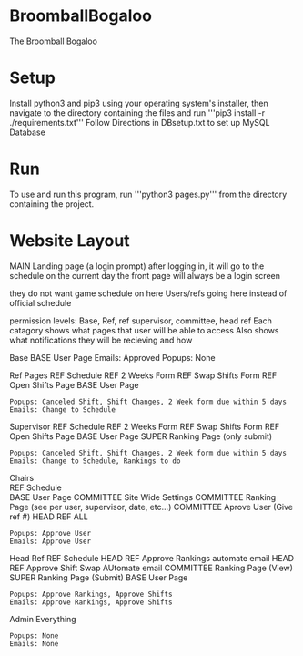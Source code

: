 # BroomballBogaloo
The Broomball Bogaloo

# Setup
Install python3 and pip3 using your operating system's installer, then navigate to the 
directory containing the files and run '''pip3 install -r ./requirements.txt'''
Follow Directions in DBsetup.txt to set up MySQL Database

# Run
To use and run this program, run '''python3 pages.py''' from the directory containing 
the project.


# Website Layout
MAIN Landing page (a login prompt) 
	after logging in, it will go to the schedule on the current day
	the front page will always be a login screen

they do not want game schedule on here
	Users/refs going here instead of official schedule 

permission levels: Base, Ref, ref supervisor, committee, head ref
Each catagory shows what pages that user will be able to access
Also shows what notifications they will be recieving and how 


Base
	BASE		User Page
	Emails: Approved
	Popups: None

Ref Pages 
	REF			Schedule 
	REF			2 Weeks Form 
	REF			Swap Shifts Form
	REF			Open Shifts Page
	BASE		User Page
	
	Popups: Canceled Shift, Shift Changes, 2 Week form due within 5 days
	Emails: Change to Schedule 

Supervisor 
	REF			Schedule 
	REF			2 Weeks Form 
	REF			Swap Shifts Form
	REF 		Open Shifts Page
	BASE		User Page
	SUPER		Ranking Page (only submit)
	
	Popups: Canceled Shift, Shift Changes, 2 Week form due within 5 days
	Emails: Change to Schedule, Rankings to do 

Chairs  
	REF			Schedule  
	BASE		User Page
	COMMITTEE	Site Wide Settings 
	COMMITTEE	Ranking Page (see per user, supervisor, date, etc...)
	COMMITTEE	Aprove User (Give ref #)
	HEAD REF 	ALL
	
	Popups: Approve User
	Emails: Approve User

Head Ref
	REF			Schedule 
	HEAD REF	Approve Rankings
		automate email
	HEAD REF	Approve Shift Swap
		AUtomate email
	COMMITTEE	Ranking Page (View)
	SUPER		Ranking Page (Submit)
	BASE		User Page

	Popups: Approve Rankings, Approve Shifts
	Emails: Approve Rankings, Approve Shifts

Admin
	Everything

	Popups: None
	Emails: None
